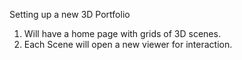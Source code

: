 Setting up a new 3D Portfolio

1. Will have a home page with grids of 3D scenes.
2. Each Scene will open a new viewer for interaction.